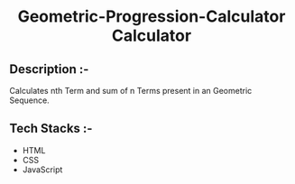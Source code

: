 # <p align="center">Geometric-Progression-Calculator Calculator</p>

## Description :-

Calculates nth Term and sum of n Terms present in an Geometric Sequence.

## Tech Stacks :-

- HTML
- CSS
- JavaScript